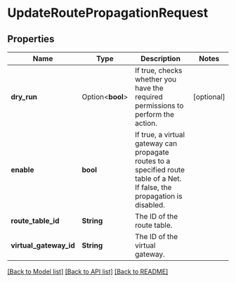 # UpdateRoutePropagationRequest

## Properties

Name | Type | Description | Notes
------------ | ------------- | ------------- | -------------
**dry_run** | Option<**bool**> | If true, checks whether you have the required permissions to perform the action. | [optional]
**enable** | **bool** | If true, a virtual gateway can propagate routes to a specified route table of a Net. If false, the propagation is disabled. | 
**route_table_id** | **String** | The ID of the route table. | 
**virtual_gateway_id** | **String** | The ID of the virtual gateway. | 

[[Back to Model list]](../README.md#documentation-for-models) [[Back to API list]](../README.md#documentation-for-api-endpoints) [[Back to README]](../README.md)


